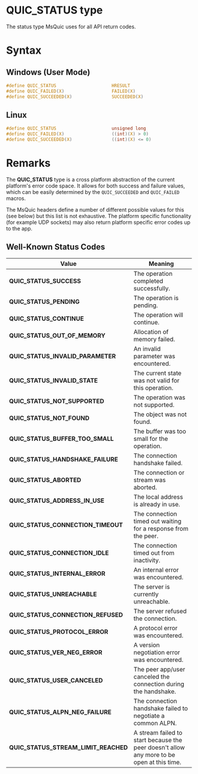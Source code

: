 QUIC_STATUS type
======

The status type MsQuic uses for all API return codes.

# Syntax

## Windows (User Mode)

```C
#define QUIC_STATUS                     HRESULT
#define QUIC_FAILED(X)                  FAILED(X)
#define QUIC_SUCCEEDED(X)               SUCCEEDED(X)
```

## Linux

```C
#define QUIC_STATUS                     unsigned long
#define QUIC_FAILED(X)                  ((int)(X) > 0)
#define QUIC_SUCCEEDED(X)               ((int)(X) <= 0)
```

# Remarks

The **QUIC_STATUS** type is a cross platform abstraction of the current platform's error code space. It allows for both success and failure values, which can be easily determined by the `QUIC_SUCCEEDED` and `QUIC_FAILED` macros.

The MsQuic headers define a number of different possible values for this (see below) but this list is not exhaustive. The platform specific functionality (for example UDP sockets) may also return platform specific error codes up to the app.

## Well-Known Status Codes

Value | Meaning
--- | ---
**QUIC_STATUS_SUCCESS** | The operation completed successfully.
**QUIC_STATUS_PENDING** | The operation is pending.
**QUIC_STATUS_CONTINUE** | The operation will continue.
**QUIC_STATUS_OUT_OF_MEMORY** | Allocation of memory failed.
**QUIC_STATUS_INVALID_PARAMETER** | An invalid parameter was encountered.
**QUIC_STATUS_INVALID_STATE** | The current state was not valid for this operation.
**QUIC_STATUS_NOT_SUPPORTED** | The operation was not supported.
**QUIC_STATUS_NOT_FOUND** | The object was not found.
**QUIC_STATUS_BUFFER_TOO_SMALL** | The buffer was too small for the operation.
**QUIC_STATUS_HANDSHAKE_FAILURE** | The connection handshake failed.
**QUIC_STATUS_ABORTED** | The connection or stream was aborted.
**QUIC_STATUS_ADDRESS_IN_USE** | The local address is already in use.
**QUIC_STATUS_CONNECTION_TIMEOUT** | The connection timed out waiting for a response from the peer.
**QUIC_STATUS_CONNECTION_IDLE** | The connection timed out from inactivity.
**QUIC_STATUS_INTERNAL_ERROR** | An internal error was encountered.
**QUIC_STATUS_UNREACHABLE** | The server is currently unreachable.
**QUIC_STATUS_CONNECTION_REFUSED** | The server refused the connection.
**QUIC_STATUS_PROTOCOL_ERROR** | A protocol error was encountered.
**QUIC_STATUS_VER_NEG_ERROR** | A version negotiation error was encountered.
**QUIC_STATUS_USER_CANCELED** | The peer app/user canceled the connection during the handshake.
**QUIC_STATUS_ALPN_NEG_FAILURE** | The connection handshake failed to negotiate a common ALPN.
**QUIC_STATUS_STREAM_LIMIT_REACHED** | A stream failed to start because the peer doesn't allow any more to be open at this time.

